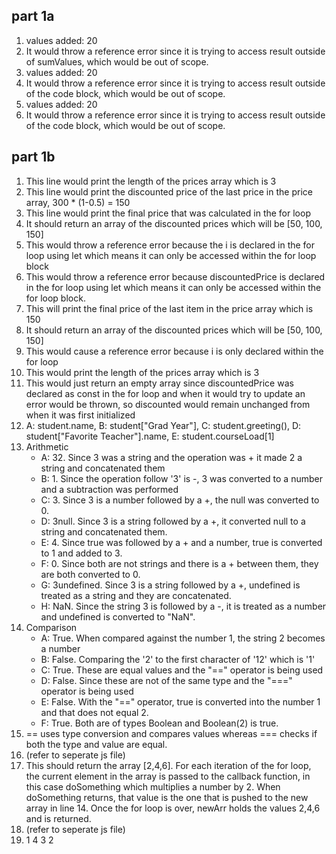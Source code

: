 ## part 1a
1. values added: 20
2. It would throw a reference error since it is trying to access result outside of sumValues, which would be out of scope.
3. values added: 20
4. It would throw a reference error since it is trying to access result outside of the code block, which would be out of scope.
5. values added: 20
6. It would throw a reference error since it is trying to access result outside of the code block, which would be out of scope.
## part 1b
1. This line would print the length of the prices array which is 3
2. This line would print the discounted price of the last price in the price array, 300 * (1-0.5) = 150
3. This line would print the final price that was calculated in the for loop
4. It should return an array of the discounted prices which will be [50, 100, 150]
5. This would throw a reference error because the i is declared in the for loop using let which means it can only be accessed within the for loop block
6. This would throw a reference error because discountedPrice is declared in the for loop using let which means it can only be accessed within the for loop block.
7. This will print the final price of the last item in the price array which is 150
8. It should return an array of the discounted prices which will be [50, 100, 150]
9. This would cause a reference error because i is only declared within the for loop
10. This would print the length of the prices array which is 3
11. This would just return an empty array since discountedPrice was declared as const in the for loop and when it would try to update an error would be thrown, so discounted would remain unchanged from when it was first initialized 
12. A: student.name, B: student["Grad Year"], C: student.greeting(), D: student["Favorite Teacher"].name, E: student.courseLoad[1]
13. Arithmetic
    - A: 32. Since 3 was a string and the operation was + it made 2 a string and concatenated them
    - B: 1. Since the operation follow '3' is -, 3 was converted to a number and a subtraction was performed
    - C: 3. Since 3 is a number followed by a +, the null was converted to 0.
    - D: 3null. Since 3 is a string followed by a +, it converted null to a string and concatenated them.
    - E: 4. Since true was followed by a + and a number, true is converted to 1 and added to 3.
    - F: 0. Since both are not strings and there is a + between them, they are both converted to 0.
    - G: 3undefined. Since 3 is a string followed by a +, undefined is treated as a string and they are concatenated.
    - H: NaN. Since the string 3 is followed by a -, it is treated as a number and undefined is converted to "NaN".
14. Comparison
    - A: True. When compared against the number 1, the string 2 becomes a number
    - B: False. Comparing the '2' to the first character of '12' which is '1'
    - C: True. These are equal values and the "==" operator is being used
    - D: False. Since these are not of the same type and the "===" operator is being used
    - E: False. With the "==" operator, true is converted into the number 1 and that does not equal 2.
    - F: True. Both are of types Boolean and Boolean(2) is true.
15. == uses type conversion and compares values whereas === checks if both the type and value are equal.
16. (refer to seperate js file)
17. This should return the array [2,4,6]. For each iteration of the for loop, the current element in the array is passed to the callback function, in this case doSomething which multiplies a number by 2. When doSomething returns, that value is the one that is pushed to the new array in line 14. Once the for loop is over, newArr holds the values 2,4,6 and is returned.
18. (refer to seperate js file)
19. 1 4 3 2
